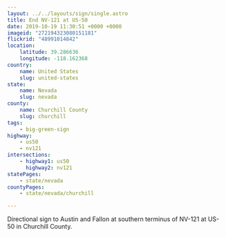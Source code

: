 ```yaml
---
layout: ../../layouts/sign/single.astro
title: End NV-121 at US-50
date: 2019-10-19 11:30:51 +0000 +0000
imageid: "272194323080151181"
flickrid: "48991014842"
location:
    latitude: 39.286636
    longitude: -118.162368
country:
    name: United States
    slug: united-states
state:
    name: Nevada
    slug: nevada
county:
    name: Churchill County
    slug: churchill
tags:
    - big-green-sign
highway:
    - us50
    - nv121
intersections:
    - highway1: us50
      highway2: nv121
statePages:
    - state/nevada
countyPages:
    - state/nevada/churchill

---
```

Directional sign to Austin and Fallon at southern terminus of NV-121 at US-50 in Churchill County.